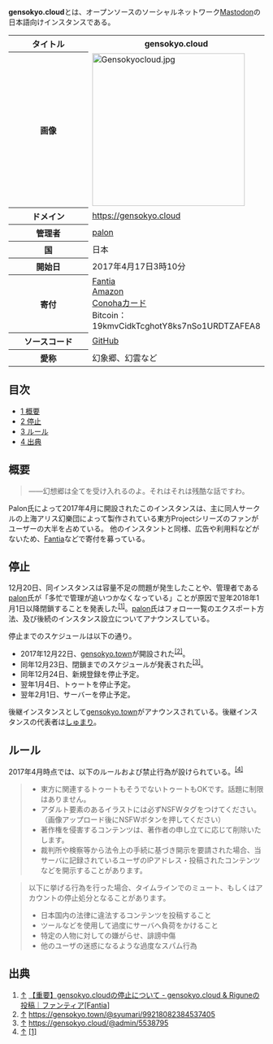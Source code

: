 <div>

**gensokyo.cloud**とは、オープンソースのソーシャルネットワーク[Mastodon](/Mastodon "Mastodon")の日本語向けインスタンスである。

<table>
<colgroup>
<col style="width: 50%" />
<col style="width: 50%" />
</colgroup>
<tbody>
<tr class="header">
<th>タイトル</th>
<th>gensokyo.cloud</th>
</tr>

<tr class="odd">
<th>画像</th>
<td><a href="/%E3%83%95%E3%82%A1%E3%82%A4%E3%83%AB:Gensokyocloud.jpg"><img src="/images/thumb/9/98/Gensokyocloud.jpg/300px-Gensokyocloud.jpg" srcset="/images/9/98/Gensokyocloud.jpg 1.5x" width="300" height="300" alt="Gensokyocloud.jpg" /></a></td>
</tr>
<tr class="even">
<th scope="row">ドメイン</th>
<td><a href="https://gensokyo.cloud" rel="nofollow">https://gensokyo.cloud</a></td>
</tr>
<tr class="odd">
<th scope="row">管理者</th>
<td><a href="https://gensokyo.cloud/@admin" rel="nofollow">palon</a></td>
</tr>
<tr class="even">
<th scope="row">国</th>
<td>日本</td>
</tr>
<tr class="odd">
<th scope="row">開始日</th>
<td>2017年4月17日3時10分</td>
</tr>
<tr class="even">
<th scope="row">寄付</th>
<td><a href="https://fantia.jp/fanclubs/2160" rel="nofollow">Fantia</a><br />
<a href="http://amzn.asia/2TB41OB" rel="nofollow">Amazon</a><br />
<a href="https://www.conoha.jp/conohacard/" rel="nofollow">Conohaカード</a><br />
Bitcoin：19kmvCidkTcghotY8ks7nSo1URDTZAFEA8</td>
</tr>
<tr class="odd">
<th scope="row">ソースコード</th>
<td><a href="https://github.com/palon7/mastodon/" rel="nofollow">GitHub</a></td>
</tr>
<tr class="even">
<th scope="row">愛称</th>
<td>幻象郷、幻雲など</td>
</tr>
</tbody>
</table>

<div>

<div lang="ja" dir="ltr">

## 目次

</div>

-   [1 概要](#.E6.A6.82.E8.A6.81)
-   [2 停止](#.E5.81.9C.E6.AD.A2)
-   [3 ルール](#.E3.83.AB.E3.83.BC.E3.83.AB)
-   [4 出典](#.E5.87.BA.E5.85.B8)

</div>

## 概要

> ――幻想郷は全てを受け入れるのよ。それはそれは残酷な話ですわ。

Palon氏によって2017年4月に開設されたこのインスタンスは、主に同人サークルの上海アリス幻樂団によって製作されている東方Projectシリーズのファンがユーザーの大半を占めている。 他のインスタントと同様、広告や利用料などがないため、<a href="https://fantia.jp/fanclubs/2160" rel="nofollow">Fantia</a>などで寄付を募っている。

## 停止

12月20日、同インスタンスは容量不足の問題が発生したことや、管理者である<a href="https://gensokyo.cloud/@admin" rel="nofollow">palon</a>氏が「多忙で管理が追いつかなくなっている」ことが原因で翌年2018年1月1日以降閉鎖することを発表した<sup>[\[1\]](#cite_note-1)</sup>。<a href="https://gensokyo.cloud/@admin" rel="nofollow">palon</a>氏はフォロー一覧のエクスポート方法、及び後続のインスタンス設立についてアナウンスしている。

停止までのスケジュールは以下の通り。

-   2017年12月22日、[gensokyo.town](/Gensokyo.town "Gensokyo.town")が開設された<sup>[\[2\]](#cite_note-2)</sup>。
-   同年12月23日、閉鎖までのスケジュールが発表された<sup>[\[3\]](#cite_note-3)</sup>。
-   同年12月24日、新規登録を停止予定。
-   翌年1月4日、トゥートを停止予定。
-   翌年2月1日、サーバーを停止予定。

後継インスタンスとして[gensokyo.town](/Gensokyo.town "Gensokyo.town")がアナウンスされている。後継インスタンスの代表者は<a href="https://gensokyo.town/@syumari" rel="nofollow">しゅまり</a>。

## ルール

2017年4月時点では、以下のルールおよび禁止行為が設けられている。<sup>[\[4\]](#cite_note-4)</sup>

> -   東方に関連するトゥートもそうでないトゥートもOKです。話題に制限はありません。
> -   アダルト要素のあるイラストには必ずNSFWタグをつけてください。（画像アップロード後にNSFWボタンを押してください）
> -   著作権を侵害するコンテンツは、著作者の申し立てに応じて削除いたします。
> -   裁判所や検察等から法令上の手続に基づき開示を要請された場合、当サーバに記録されているユーザのIPアドレス・投稿されたコンテンツなどを開示することがあります。

> 以下に挙げる行為を行った場合、タイムラインでのミュート、もしくはアカウントの停止処分となることがあります。
>
> -   日本国内の法律に違法するコンテンツを投稿すること
> -   ツールなどを使用して過度にサーバへ負荷をかけること
> -   特定の人物に対しての嫌がらせ、誹謗中傷
> -   他のユーザの迷惑になるような過度なスパム行為

## 出典

<div>

1.  [↑](#cite_ref-1) <a href="https://fantia.jp/posts/29918" rel="nofollow">【重要】gensokyo.cloudの停止について - gensokyo.cloud &amp; Riguneの投稿｜ファンティア[Fantia</a>\]
2.  [↑](#cite_ref-2) <a href="https://gensokyo.town/@syumari/99218082384537405" rel="nofollow">https://gensokyo.town/@syumari/99218082384537405</a>
3.  [↑](#cite_ref-3) <a href="https://gensokyo.cloud/@admin/5538795" rel="nofollow">https://gensokyo.cloud/@admin/5538795</a>
4.  [↑](#cite_ref-4) <a href="https://gensokyo.cloud/about/more#rule" rel="nofollow">[1]</a>

</div>

</div>
